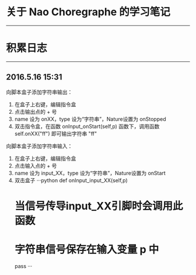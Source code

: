# 关于 Nao Choregraphe 的学习笔记

---
# 积累日志
---
## 2016.5.16 15:31
向脚本盒子添加字符串输出：

1. 在盒子上右键，编辑指令盒
2. 点击输出点的 + 号
3. name 设为 onXX，type 设为“字符串”，Nature设置为 onStopped
4. 双击指令盒，在函数 onInput_onStart(self,p) 函数下，调用函数 self.onXX("ff")
即可输出字符串 "ff"

向脚本盒子添加字符串输入：

1. 在盒子上右键，编辑指令盒
2. 点击输入点的 + 号
3. name 设为 input_XX，type 设为“字符串”，Nature设置为 onStart
4. 双击盒子
···python
def onInput_input_XX(self,p)
    # 当信号传导input_XX引脚时会调用此函数
    # 字符串信号保存在输入变量 p 中
    pass
···

